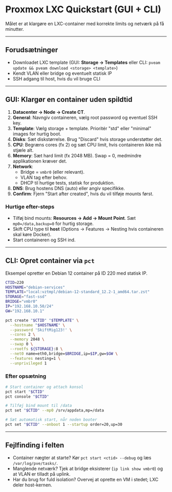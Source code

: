 # Proxmox LXC Quickstart (GUI + CLI)

Målet er at klargøre en LXC-container med korrekte limits og netværk på få minutter.

---

## Forudsætninger
- Downloadet LXC template (GUI: **Storage → Templates** eller CLI: `pveam update && pveam download <storage> <template>`)
- Kendt VLAN eller bridge og eventuelt statisk IP
- SSH adgang til host, hvis du vil bruge CLI

---

## GUI: Klargør en container uden spildtid
1. **Datacenter → Node → Create CT**.
2. **General**: Navngiv containeren, vælg root password og eventuel SSH key.
3. **Template**: Vælg storage + template. Prioritér "std" eller "minimal" images for hurtig boot.
4. **Disks**: Sæt diskstørrelse. Brug "Discard" hvis storage understøtter det.
5. **CPU**: Begræns cores (fx 2) og sæt CPU limit, hvis containeren ikke må stjæle alt.
6. **Memory**: Sæt hard limit (fx 2048 MB). Swap = 0, medmindre applikationen kræver det.
7. **Network**:
   - Bridge = `vmbr0` (eller relevant). 
   - VLAN tag efter behov.
   - DHCP til hurtige tests, statisk for produktion.
8. **DNS**: Brug hostens DNS (auto) eller angiv specifikke.
9. **Confirm**: Fjern "Start after created", hvis du vil tilføje mounts først.

### Hurtige efter-steps
- Tilføj bind mounts: **Resources → Add → Mount Point**. Sæt `mp0=/data,backup=0` for hurtig storage.
- Skift CPU type til **host** (Options → Features → Nesting hvis containeren skal køre Docker).
- Start containeren og SSH ind.

---

## CLI: Opret container via `pct`
Eksempel opretter en Debian 12 container på ID 220 med statisk IP.

```bash
CTID=220
HOSTNAME="debian-services"
TEMPLATE="local:vztmpl/debian-12-standard_12.2-1_amd64.tar.zst"
STORAGE="fast-ssd"
BRIDGE="vmbr0"
IP="192.168.10.50/24"
GW="192.168.10.1"

pct create "$CTID" "$TEMPLATE" \
  --hostname "$HOSTNAME" \
  --password 'SkiftMig123!' \
  --cores 2 \
  --memory 2048 \
  --swap 0 \
  --rootfs ${STORAGE}:8 \
  --net0 name=eth0,bridge=$BRIDGE,ip=$IP,gw=$GW \
  --features nesting=1 \
  --unprivileged 1
```

### Efter opsætning
```bash
# Start container og attach konsol
pct start "$CTID"
pct console "$CTID"

# Tilføj bind mount til /data
pct set "$CTID" --mp0 /srv/appdata,mp=/data

# Sæt automatisk start, når noden booter
pct set "$CTID" --onboot 1 --startup order=20,up=30
```

---

## Fejlfinding i felten
- Container nægter at starte? Kør `pct start <ctid> --debug` og læs `/var/log/pve/tasks/`.
- Manglende netværk? Tjek at bridge eksisterer (`ip link show vmbr0`) og at VLAN er tilladt på uplink.
- Har du brug for fuld isolation? Overvej at oprette en VM i stedet; LXC deler host-kernen.
